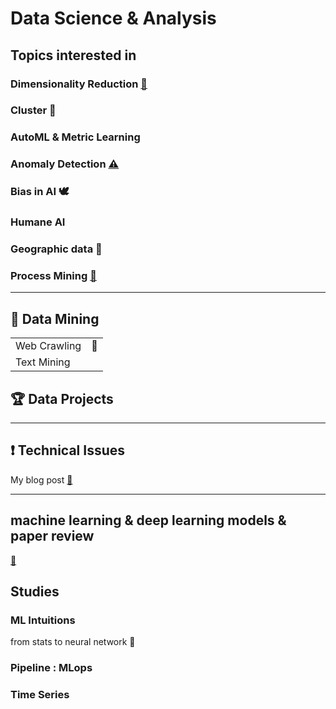 # Data Science & Analysis


## Topics interested in

### Dimensionality Reduction [🌠](https://github.com/m0oon0/Data-Science/blob/main/Dimensionality-Reduction/readme.md)

### Cluster 💫

### AutoML & Metric Learning 

### Anomaly Detection [⚠](https://github.com/m0oon0/Anomaly-Detection)

### Bias in AI 🕊

### Humane AI

### Geographic data 🚓

### Process Mining [📇](https://github.com/m0oon0/Process-Mining)

---

## 🔦 Data Mining

|||
|---|---|
|Web Crawling|📁|
|Text Mining||

## 🏆 Data Projects

---
## ❗ Technical Issues

My blog post [🔗]()

---

## machine learning & deep learning models & paper review

[📰](https://github.com/m0oon0/Data-Science/blob/main/models.md)

## Studies

### ML Intuitions

from stats to neural network 📑

### Pipeline : MLops

### Time Series


